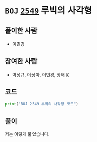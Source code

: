 # `BOJ` [`2549`](https://www.acmicpc.net/problem/2549) 루빅의 사각형

## 풀이한 사람

* 이민경



## 참여한 사람

* 박성규, 이상아, 이민경, 장해웅



## 코드

```python
print("BOJ 2549 루빅의 사각형 코드")
```



## 풀이

저는 이렇게 풀었습니다.
